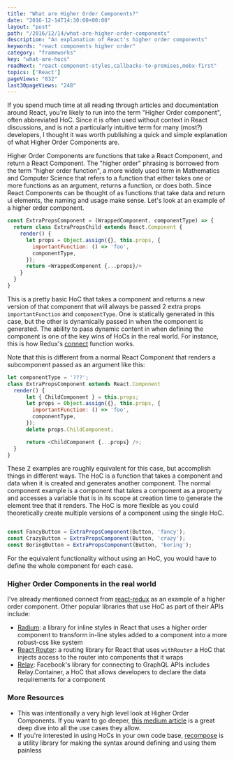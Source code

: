 ```yaml
---
title: "What are Higher Order Components?"
date: "2016-12-14T14:30:00+00:00"
layout: "post"
path: "/2016/12/14/what-are-higher-order-components"
description: "An explanation of React's higher order components"
keywords: "react components higher order"
category: "frameworks"
key: "what-are-hocs"
readNext: "react-component-styles,callbacks-to-promises,mobx-first"
topics: ['React']
pageViews: "832"
last30pageViews: "248"
---
```


If you spend much time at all reading through articles and documentation around React, you're likely to run into the term "Higher Order component", often abbreviated HoC.  Since it is often used without context in React discussions, and is not a particularly intuitive term for many (most?) developers, I thought it was worth publishing a quick and simple explanation of what Higher Order Components are.

Higher Order Components are functions that take a React Component, and return a React Component.  The "higher order" phrasing is borrowed from the term "higher order function", a more widely used term in Mathematics and Computer Science that refers to a function that either takes one or more functions as an argument, returns a function, or does both.  Since React Components can be thought of as functions that take data and return ui elements, the naming and usage make sense.  Let's look at an example of a higher order component.


```javascript
const ExtraPropsComponent = (WrappedComponent, componentType) => {
  return class ExtraPropsChild extends React.Component {
    render() {
      let props = Object.assign({}, this.props, {
        importantFunction: () => 'foo',
        componentType,
      });
      return <WrappedComponent {...props}/>
    }
  }
}
```

This is a pretty basic HoC that takes a component and returns a new version of that component that will always be passed 2 extra props `importantFunction` and `componentType`. One is statically generated in this case, but the other is dynamically passed in when the component is generated.  The ability to pass dynamic content in when defining the component is one of the key wins of HoCs in the real world.  For instance, this is how Redux's [connect](https://github.com/reactjs/react-redux/blob/master/docs/api.md#connectmapstatetoprops-mapdispatchtoprops-mergeprops-options) function works.

Note that this is different from a normal React Component that renders a subcomponent passed as an argument like this:

```javascript
let componentType = '???';
class ExtraPropsComponent extends React.Component
  render() {
      let { ChildComponent } = this.props;
      let props = Object.assign({}, this.props, {
        importantFunction: () => 'foo',
        componentType,
      });
      delete props.ChildComponent;

      return <ChildComponent {...props} />;
  }
}
```

These 2 examples are roughly equivalent for this case, but accomplish things in different ways.  The HoC is a function that takes a component and data when it is created and generates another component.  The normal component example is a component that takes a component as a property and accesses a variable that is in its scope at creation time to generate the element tree that it renders.  The HoC is more flexible as you could theoretically create multiple versions of a component using the single HoC.

```javascript

const FancyButton = ExtraPropsComponent(Button, 'fancy');
const CrazyButton = ExtraPropsComponent(Button, 'crazy');
const BoringButton = ExtraPropsComponent(Button, 'boring');
```

For the equivalent functionality without using an HoC, you would have to define the whole component for each case.

### Higher Order Components in the real world

I've already mentioned connect from [react-redux](https://github.com/reactjs/react-redux) as an example of a higher order component.  Other popular libraries that use HoC as part of their APIs include:

- [Radium](http://formidable.com/open-source/radium/): a library for inline styles in React that uses a higher order component to transform in-line styles added to a component into a more robust-css like system
- [React Router](https://github.com/ReactTraining/react-router): a routing library for React that uses `withRouter` a HoC that injects access to the router into components that it wraps
- [Relay](https://facebook.github.io/relay/): Facebook's library for connecting to GraphQL APIs includes Relay.Container, a HoC that allows developers to declare the data requirements for a component


### More Resources

- This was intentionally a very high level look at Higher Order Components.  If you want to go deeper, [this medium article](https://medium.com/@franleplant/react-higher-order-components-in-depth-cf9032ee6c3e#.yhbug3ohe) is a great deep dive into all the use cases they allow.
- If you're interested in using HoCs in your own code base, [recompose](https://github.com/acdlite/recompose) is a utility library for making the syntax around defining and using them painless
